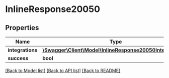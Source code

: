 # InlineResponse20050

## Properties
Name | Type | Description | Notes
------------ | ------------- | ------------- | -------------
**integrations** | [**\Swagger\Client\Model\InlineResponse20050Integrations[]**](InlineResponse20050Integrations.md) |  | [optional] 
**success** | **bool** |  | [optional] 

[[Back to Model list]](../../README.md#documentation-for-models) [[Back to API list]](../../README.md#documentation-for-api-endpoints) [[Back to README]](../../README.md)

